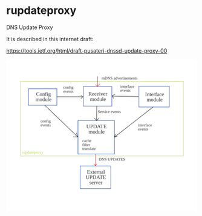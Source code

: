 # rupdateproxy
DNS Update Proxy

It is described in this internet draft:

https://tools.ietf.org/html/draft-pusateri-dnssd-update-proxy-00


![Architecture](./architecture.svg "Architecture")
